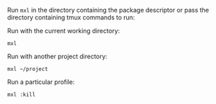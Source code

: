 Run `mxl` in the directory containing the package descriptor or pass 
the directory containing tmux commands to run:

Run with the current working directory:

```
mxl
```

Run with another project directory:

```
mxl ~/project
```

Run a particular profile:


```
mxl :kill
```
